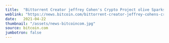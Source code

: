 ```yaml
---
title:  "Bittorrent Creator jeffrey Cohen's Crypto Project olive Sparks Hard Drive and SSD Shortages"
weblink: "https://news.bitcoin.com/bittorrent-creator-jeffrey-cohens-crypto-project-olive-sparks-hard-drive-and-ssd-shortages/"
date:   2021-04-22
thumbnail: "/assets/news-bitcoincom.jpg"
source: bitcoin.com
jumbotron: false
---
```

